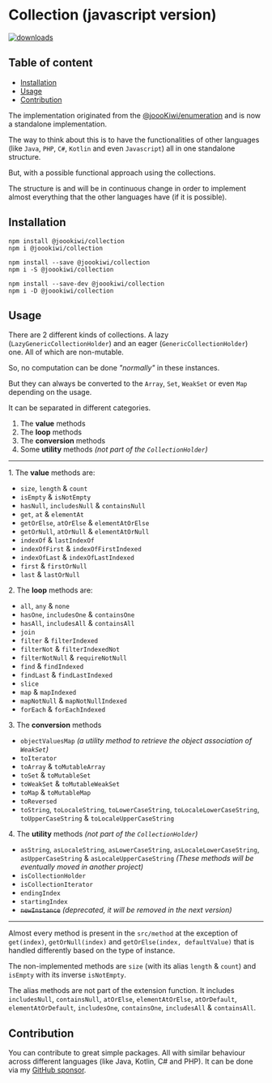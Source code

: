 # Collection (javascript version)
[![downloads](https://img.shields.io/npm/dt/@joookiwi/collection.svg)](https://npm-stat.com/charts.html?package=@joookiwi/collection)

## Table of content
* [Installation](#installation)
* [Usage](#usage)
* [Contribution](#contribution)

The implementation originated from the [@joooKiwi/enumeration](https://github.com/joooKiwi/enumeration)
and is now a standalone implementation.

The way to think about this is to have the functionalities of other languages
(like `Java`, `PHP`, `C#`, `Kotlin` and even `Javascript`)
all in one standalone structure.

But, with a possible functional approach using the collections.

The structure is and will be in continuous change in order
to implement almost everything that the other languages have (if it is possible).

## Installation
```
npm install @joookiwi/collection
npm i @joookiwi/collection

npm install --save @joookiwi/collection
npm i -S @joookiwi/collection

npm install --save-dev @joookiwi/collection
npm i -D @joookiwi/collection
```

## Usage

There are 2 different kinds of collections.
A lazy (`LazyGenericCollectionHolder`) and an eager (`GenericCollectionHolder`) one.
All of which are non-mutable.

So, no computation can be done _"normally"_ in these instances.

But they can always be converted to the `Array`, `Set`, `WeakSet` or even `Map` depending on the usage.

It can be separated in different categories.
1. The **value** methods
2. The **loop** methods
3. The **conversion** methods
4. Some **utility** methods _(not part of the `CollectionHolder`)_

---
<span>1.</span> The **value** methods are:
 - `size`, `length` & `count`
 - `isEmpty` & `isNotEmpty`
 - `hasNull`, `includesNull` & `containsNull`
 - `get`, `at` & `elementAt`
 - `getOrElse`, `atOrElse` & `elementAtOrElse`
 - `getOrNull`, `atOrNull` & `elementAtOrNull`
 - `indexOf` & `lastIndexOf`
 - `indexOfFirst` & `indexOfFirstIndexed`
 - `indexOfLast` & `indexOfLastIndexed`
 - `first` & `firstOrNull`
 - `last` & `lastOrNull`

<span>2.</span> The **loop** methods are:
 - `all`, `any` & `none`
 - `hasOne`, `includesOne` & `containsOne`
 - `hasAll`, `includesAll` & `containsAll`
 - `join`
 - `filter` & `filterIndexed`
 - `filterNot` & `filterIndexedNot`
 - `filterNotNull` & `requireNotNull`
 - `find` & `findIndexed`
 - `findLast` & `findLastIndexed`
 - `slice`
 - `map` & `mapIndexed`
 - `mapNotNull` & `mapNotNullIndexed`
 - `forEach` & `forEachIndexed`

<span>3.</span> The **conversion** methods
 - `objectValuesMap` _(a utility method to retrieve the object association of `WeakSet`)_
 - `toIterator`
 - `toArray` & `toMutableArray`
 - `toSet` & `toMutableSet`
 - `toWeakSet` & `toMutableWeakSet`
 - `toMap` & `toMutableMap`
 - `toReversed`
 - `toString`, `toLocaleString`, `toLowerCaseString`, `toLocaleLowerCaseString`, `toUpperCaseString` & `toLocaleUpperCaseString`

<span>4.</span> The **utility** methods _(not part of the `CollectionHolder`)_
 - `asString`, `asLocaleString`, `asLowerCaseString`, `asLocaleLowerCaseString`, `asUpperCaseString` & `asLocaleUpperCaseString`
   _(These methods will be eventually moved in another project)_
 - `isCollectionHolder`
 - `isCollectionIterator`
 - `endingIndex`
 - `startingIndex`
 - ~~`newInstance`~~ _(deprecated, it will be removed in the next version)_

---
Almost every method is present in the `src/method` at the exception of
`get(index)`, `getOrNull(index)` and `getOrElse(index, defaultValue)`
that is handled differently based on the type of instance.

The non-implemented methods are `size` (with its alias `length` & `count`)
and `isEmpty` with its inverse `isNotEmpty`.

The alias methods are not part of the extension function.
It includes `includesNull`, `containsNull`, `atOrElse`,
`elementAtOrElse`, `atOrDefault`, `elementAtOrDefault`,
`includesOne`, `containsOne`, `includesAll` & `containsAll`.

## Contribution
You can contribute to great simple packages.
All with similar behaviour across different languages (like Java, Kotlin, C# and PHP).
It can be done via my [GitHub sponsor](https://github.com/sponsors/joooKiwi).
